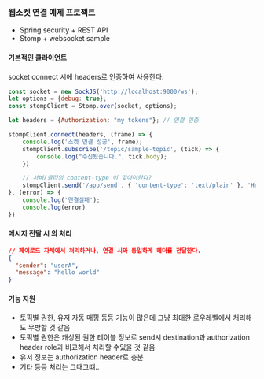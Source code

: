 ### 웹소켓 연결 예제 프로젝트
- Spring security + REST API
- Stomp + websocket sample

#### 기본적인 클라이언트   

socket connect 시에 headers로 인증하여 사용한다.   

```javascript
const socket = new SockJS('http://localhost:9000/ws');
let options = {debug: true};
const stompClient = Stomp.over(socket, options);

let headers = {Authorization: "my tokens"}; // 연결 인증

stompClient.connect(headers, (frame) => {
    console.log('소켓 연결 성공', frame);
    stompClient.subscribe('/topic/sample-topic', (tick) => {
        console.log("수신됬습니다.", tick.body);
    })

    // 서버/클라의 content-type 이 맞아야한다?
    stompClient.send('/app/send', { 'content-type': 'text/plain' }, 'Hello, Stomp!');
}, (error) => {
    console.log('연결실패');
    console.log(error)
})
```

#### 메시지 전달 시 의 처리

```json
// 페이로드 자체에서 처리하거나, 연결 시와 동일하게 헤더를 전달한다.
{
  "sender": "userA",
  "message": "hello world"
}

```

#### 기능 지원

- 토픽별 권한, 유저 자동 매핑 등등 기능이 많은데 그냥 최대한 로우레벨에서 처리해도 무방할 것 같음
- 토픽별 권한은 캐싱된 권한 테이블 정보로 send시 destination과 authorization header role과 비교해서 처리할 수있을 것 같음
- 유저 정보는 authorization header로 충분
- 기타 등등 처리는 그때그떄..